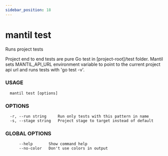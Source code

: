 ```yaml
---
sidebar_position: 18
---
```


# mantil test

Runs project tests

Project end to end tests are pure Go test in [project-root]/test folder.
Mantil sets MANTIL_API_URL environment variable to point to the current
project api url and runs tests with 'go test -v'.

### USAGE
```
  mantil test [options]
```
### OPTIONS
```
  -r, --run string     Run only tests with this pattern in name
  -s, --stage string   Project stage to target instead of default
```
### GLOBAL OPTIONS
```
      --help       Show command help
      --no-color   Don't use colors in output
```

